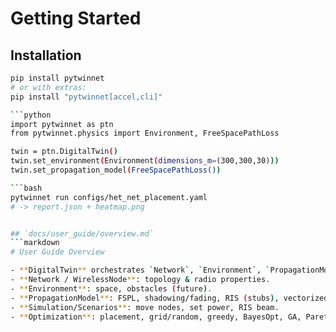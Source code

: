 # Getting Started

## Installation
```bash
pip install pytwinnet
# or with extras:
pip install "pytwinnet[accel,cli]"

```python
import pytwinnet as ptn
from pytwinnet.physics import Environment, FreeSpacePathLoss

twin = ptn.DigitalTwin()
twin.set_environment(Environment(dimensions_m=(300,300,30)))
twin.set_propagation_model(FreeSpacePathLoss())

```bash
pytwinnet run configs/het_net_placement.yaml
# -> report.json + heatmap.png


## `docs/user_guide/overview.md`
```markdown
# User Guide Overview

- **DigitalTwin** orchestrates `Network`, `Environment`, `PropagationModel`.
- **Network / WirelessNode**: topology & radio properties.
- **Environment**: space, obstacles (future).
- **PropagationModel**: FSPL, shadowing/fading, RIS (stubs), vectorized fast paths.
- **Simulation/Scenarios**: move nodes, set power, RIS beam.
- **Optimization**: placement, grid/random, greedy, BayesOpt, GA, Pareto.

